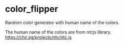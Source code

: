 # color_flipper

Random color generator with human name of the colors.

The human name of the colors are from ntcjs library.
https://chir.ag/projects/ntc/ntc.js

